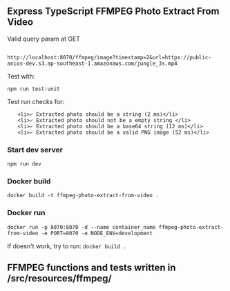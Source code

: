 <h2>Express TypeScript FFMPEG Photo Extract From Video</h2>
<p>Valid query param at GET</p>
<code>
http://localhost:8070/ffmpeg/image?timestamp=2&url=https://public-anios-dev.s3.ap-southeast-1.amazonaws.com/jungle_3s.mp4
</code>
<p>Test with:</p>
<code>npm run test:unit</code>
<p>Test run checks for:</p>
<ul>

    <li>✓ Extracted photo should be a string (2 ms)</li>
    <li>✓ Extracted photo should not be a empty string </li>
    <li>✓ Extracted photo should be a base64 string (12 ms)</li>
    <li>✓ Extracted photo should be a valid PNG image (52 ms)</li>

</ul>

<h3>Start dev server</h2>
<code>npm run dev</code>

<h3>Docker build</h3>
<code>docker build -t ffmpeg-photo-extract-from-video .</code>

<h3>Docker run</h3>
<code>docker run -p 8070:8070 -d --name container_name ffmpeg-photo-extract-from-video -e PORT=8070 -e NODE_ENV=development</code>

If doesn't work, try to run:
<code>docker build .</code>

<h2>FFMPEG functions and tests written in /src/resources/ffmpeg/ </h2>
